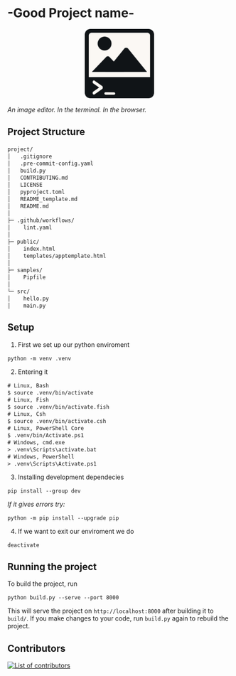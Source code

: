 # -Good Project name-

<center>
    <img src="logo.png" alt="Logo" width="156" />
</center>

_An image editor. In the terminal. In the browser._

## Project Structure

```
project/
│   .gitignore
│   .pre-commit-config.yaml
│   build.py
│   CONTRIBUTING.md
│   LICENSE
│   pyproject.toml
│   README_template.md
│   README.md
│
├─ .github/workflows/
│    lint.yaml
│
├─ public/
│    index.html
│    templates/apptemplate.html
│
├─ samples/
│    Pipfile
│
└─ src/
│    hello.py
│    main.py
```

## Setup

1. First we set up our python enviroment

```shell
python -m venv .venv
```

2. Entering it

```shell
# Linux, Bash
$ source .venv/bin/activate
# Linux, Fish
$ source .venv/bin/activate.fish
# Linux, Csh
$ source .venv/bin/activate.csh
# Linux, PowerShell Core
$ .venv/bin/Activate.ps1
# Windows, cmd.exe
> .venv\Scripts\activate.bat
# Windows, PowerShell
> .venv\Scripts\Activate.ps1
```

3. Installing development dependecies

```shell
pip install --group dev
```

_If it gives errors try:_

```shell
python -m pip install --upgrade pip  
```

4. If we want to exit our enviroment we do

```shell
deactivate
```

## Running the project

To build the project, run

```shell
python build.py --serve --port 8000
```

This will serve the project on `http://localhost:8000` after building it to `build/`. If you make changes to your code, run `build.py` again to rebuild the project.

## Contributors

<a href="https://github.com/Miras3210/codejam-laudatory-larkspurs/graphs/contributors">
  <img src="https://contrib.rocks/image?repo=Miras3210/codejam-laudatory-larkspurs" alt="List of contributors" />
</a>
